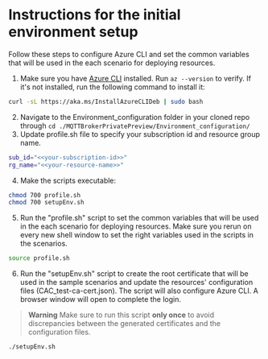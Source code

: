# Instructions for the initial environment setup

Follow these steps to configure Azure CLI and set the common variables that will be used in the each scenario for deploying resources.

1. Make sure you have [Azure CLI](https://learn.microsoft.com/en-us/cli/azure/install-azure-cli-linux?pivots=apt) installed. Run `az --version` to verify. If it's not installed, run the following command to install it:
```bash
curl -sL https://aka.ms/InstallAzureCLIDeb | sudo bash
```
2. Navigate to the Environment_configuration folder in your cloned repo through `cd ./MQTTBrokerPrivatePreview/Environment_configuration/`
3. Update profile.sh file to specify your subscription id and resource group name.
```bash
sub_id="<<your-subscription-id>>"
rg_name="<<your-resource-name>>"
```
4. Make the scripts executable:
```bash
chmod 700 profile.sh
chmod 700 setupEnv.sh
```
5. Run the "profile.sh" script to set the common variables that will be used in the each scenario for deploying resources. Make sure you rerun  on every new shell window to set the right variables used in the scripts in the scenarios.
```bash
source profile.sh
```
6. Run the "setupEnv.sh"  script to create the root certificate that will be used in the sample scenarios and update the resources' configuration files (CAC_test-ca-cert.json). The script will also configure Azure CLI. A browser window will open to complete the login.

> **Warning**
>  Make sure to run this script **only once** to avoid discrepancies between the generated certificates and the configuration files. 

```bash
./setupEnv.sh
```


